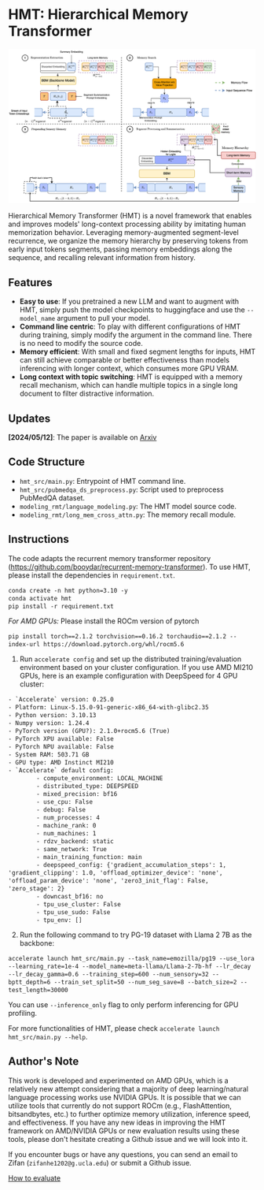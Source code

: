 # HMT: Hierarchical Memory Transformer

![hmt](/img/hmt_flow_v2.png)

Hierarchical Memory Transformer (HMT) is a novel framework that enables and improves models' long-context processing ability by imitating human memorization behavior. Leveraging memory-augmented segment-level recurrence, we organize the memory hierarchy by preserving tokens from early input tokens segments, passing memory embeddings along the sequence, and recalling relevant information from history.

## Features

- **Easy to use**: If you pretrained a new LLM and want to augment with HMT, simply push the model checkpoints to huggingface and use the `--model_name` argument to pull your model. 
- **Command line centric**: To play with different configurations of HMT during training, simply modify the argument in the command line. There is no need to modify the source code.
- **Memory efficient**: With small and fixed segment lengths for inputs, HMT can still achieve comparable or better effectiveness than models inferencing with longer context, which consumes more GPU VRAM.
- **Long context with topic switching**: HMT is equipped with a memory recall mechanism, which can handle multiple topics in a single long document to filter distractive information.

## Updates
**[2024/05/12]**: The paper is available on [Arxiv](https://arxiv.org/abs/2405.06067)

## Code Structure

- `hmt_src/main.py`: Entrypoint of HMT command line.
- `hmt_src/pubmedqa_ds_preprocess.py`: Script used to preprocess PubMedQA dataset.
- `modeling_rmt/language_modeling.py`: The HMT model source code.
- `modeling_rmt/long_mem_cross_attn.py`: The memory recall module.


## Instructions
The code adapts the recurrent memory transformer repository (https://github.com/booydar/recurrent-memory-transformer). To use HMT, please install the dependencies in `requirement.txt`.

```
conda create -n hmt python=3.10 -y
conda activate hmt
pip install -r requirement.txt
```

*For AMD GPUs:* Please install the ROCm version of pytorch
```
pip install torch==2.1.2 torchvision==0.16.2 torchaudio==2.1.2 --index-url https://download.pytorch.org/whl/rocm5.6
```


1. Run `accelerate config` and set up the distributed training/evaluation environment based on your cluster configuration. If you use AMD MI210 GPUs, here is an example configuration with DeepSpeed for 4 GPU cluster:
```
- `Accelerate` version: 0.25.0
- Platform: Linux-5.15.0-91-generic-x86_64-with-glibc2.35
- Python version: 3.10.13
- Numpy version: 1.24.4
- PyTorch version (GPU?): 2.1.0+rocm5.6 (True)
- PyTorch XPU available: False
- PyTorch NPU available: False
- System RAM: 503.71 GB
- GPU type: AMD Instinct MI210
- `Accelerate` default config:
        - compute_environment: LOCAL_MACHINE
        - distributed_type: DEEPSPEED
        - mixed_precision: bf16
        - use_cpu: False
        - debug: False
        - num_processes: 4
        - machine_rank: 0
        - num_machines: 1
        - rdzv_backend: static
        - same_network: True
        - main_training_function: main
        - deepspeed_config: {'gradient_accumulation_steps': 1, 'gradient_clipping': 1.0, 'offload_optimizer_device': 'none', 'offload_param_device': 'none', 'zero3_init_flag': False, 'zero_stage': 2}
        - downcast_bf16: no
        - tpu_use_cluster: False
        - tpu_use_sudo: False
        - tpu_env: []
```
2. Run the following command to try PG-19 dataset with Llama 2 7B as the backbone:
```
accelerate launch hmt_src/main.py --task_name=emozilla/pg19 --use_lora --learning_rate=1e-4 --model_name=meta-llama/Llama-2-7b-hf --lr_decay --lr_decay_gamma=0.6 --training_step=600 --num_sensory=32 --bptt_depth=6 --train_set_split=50 --num_seg_save=8 --batch_size=2 --test_length=30000
```
You can use `--inference_only` flag to only perform inferencing for GPU profiling.

For more functionalities of HMT, please check `accelerate launch hmt_src/main.py --help`.

## Author's Note

This work is developed and experimented on AMD GPUs, which is a relatively new attempt considering that a majority of deep learning/natural language processing works use NVIDIA GPUs. It is possible that we can utilize tools that currently do not support ROCm (e.g., FlashAttention, bitsandbytes, etc.) to further optimize memory utilization, inference speed, and effectiveness. If you have any new ideas in improving the HMT framework on AMD/NVIDIA GPUs or new evaluation results using these tools, please don't hesitate creating a Github issue and we will look into it.

If you encounter bugs or have any questions, you can send an email to Zifan (`zifanhe1202@g.ucla.edu`) or submit a Github issue.

[How to evaluate](./scripts/README.md)